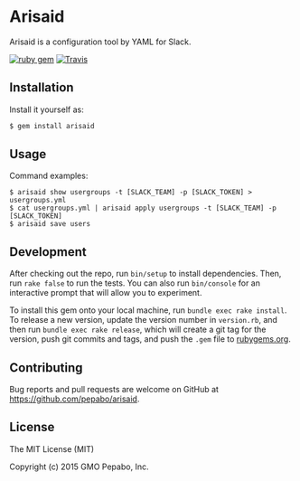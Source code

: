 Arisaid
=======

Arisaid is a configuration tool by YAML for Slack.

[![ruby gem](https://img.shields.io/gem/v/arisaid.svg?style=flat-square)][gem]
[![Travis](https://img.shields.io/travis/pepabo/arisaid.svg?style=flat-square)][travis]

[gem]: https://rubygems.org/gems/arisaid
[travis]: https://travis-ci.org/pepabo/arisaid

Installation
------------

Install it yourself as:

```sh
$ gem install arisaid
```

Usage
-----

Command examples:

```
$ arisaid show usergroups -t [SLACK_TEAM] -p [SLACK_TOKEN] > usergroups.yml
$ cat usergroups.yml | arisaid apply usergroups -t [SLACK_TEAM] -p [SLACK_TOKEN]
$ arisaid save users
```

Development
-----------

After checking out the repo, run `bin/setup` to install dependencies. Then, run `rake false` to run the tests. You can also run `bin/console` for an interactive prompt that will allow you to experiment.

To install this gem onto your local machine, run `bundle exec rake install`. To release a new version, update the version number in `version.rb`, and then run `bundle exec rake release`, which will create a git tag for the version, push git commits and tags, and push the `.gem` file to [rubygems.org](https://rubygems.org).

Contributing
------------

Bug reports and pull requests are welcome on GitHub at https://github.com/pepabo/arisaid.

License
-------

The MIT License (MIT)

Copyright (c) 2015 GMO Pepabo, Inc.
